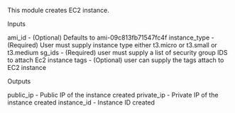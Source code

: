 This module creates EC2 instance.

Inputs

ami_id - (Optional) Defaults to ami-09c813fb71547fc4f
instance_type - (Required) User must supply instance type either t3.micro or t3.small or t3.medium
sg_ids - (Required) user must supply a list of security group IDS to attach Ec2 instance
tags - (Optional) user can supply the tags attach to EC2 instance

Outputs

public_ip - Public IP of the instance created
private_ip - Private IP of the instance created
instance_id - Instance ID created